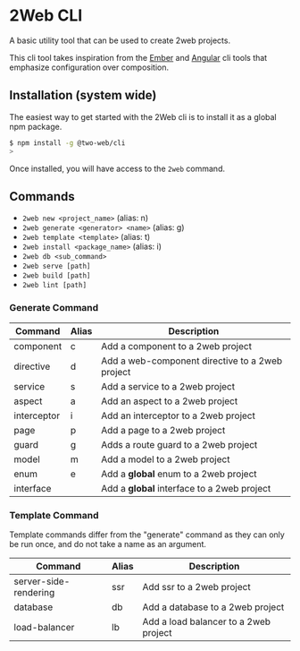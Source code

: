 # 2Web CLI

A basic utility tool that can be used to create 2web projects.

This cli tool takes inspiration from the [Ember](https://cli.emberjs.com) and
[Angular](https://angular.dev/tools/cli) cli tools that emphasize configuration
over composition.

## Installation (system wide)

The easiest way to get started with the 2Web cli is to install it as a global
npm package.

```sh
$ npm install -g @two-web/cli
>
```

Once installed, you will have access to the `2web` command.

## Commands

- `2web new <project_name>` (alias: n)
- `2web generate <generator> <name>` (alias: g)
- `2web template <template>` (alias: t)
- `2web install <package_name>` (alias: i)
- `2web db <sub_command>`
- `2web serve [path]`
- `2web build [path]`
- `2web lint [path]`

### Generate Command

| Command     | Alias | Description                                     |
| ----------- | ----- | ----------------------------------------------- |
| component   | c     | Add a component to a 2web project               |
| directive   | d     | Add a web-component directive to a 2web project |
| service     | s     | Add a service to a 2web project                 |
| aspect      | a     | Add an aspect to a 2web project                 |
| interceptor | i     | Add an interceptor to a 2web project            |
| page        | p     | Add a page to a 2web project                    |
| guard       | g     | Adds a route guard to a 2web project            |
| model       | m     | Add a model to a 2web project                   |
| enum        | e     | Add a **global** enum to a 2web project         |
| interface   |       | Add a **global** interface to a 2web project    |

### Template Command

Template commands differ from the "generate" command as they can only be run
once, and do not take a name as an argument.

| Command               | Alias | Description                           |
| --------------------- | ----- | ------------------------------------- |
| server-side-rendering | ssr   | Add ssr to a 2web project             |
| database              | db    | Add a database to a 2web project      |
| load-balancer         | lb    | Add a load balancer to a 2web project |
